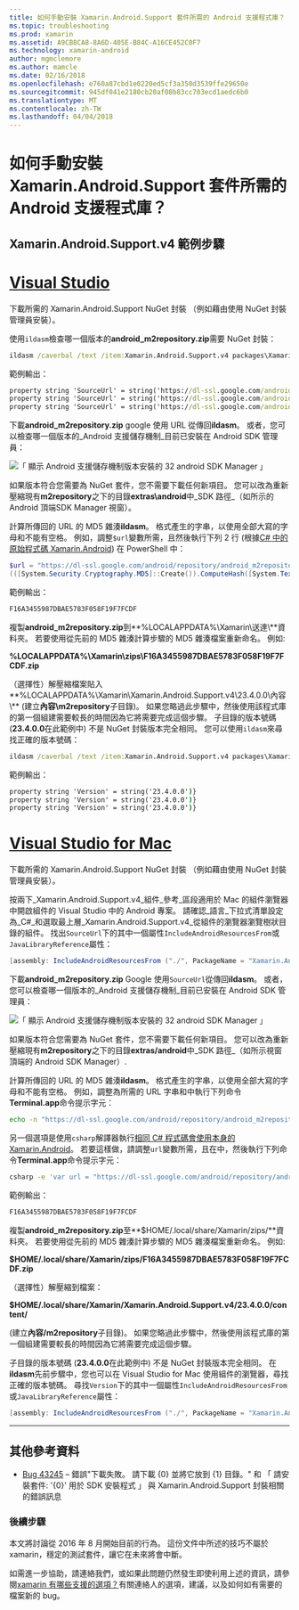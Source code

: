 ```yaml
---
title: 如何手動安裝 Xamarin.Android.Support 套件所需的 Android 支援程式庫？
ms.topic: troubleshooting
ms.prod: xamarin
ms.assetid: A9CB8CA8-8A6D-405E-B84C-A16CE452C0F7
ms.technology: xamarin-android
author: mgmclemore
ms.author: mamcle
ms.date: 02/16/2018
ms.openlocfilehash: e760a87cbd1e0220ed5cf3a350d3539ffe29650e
ms.sourcegitcommit: 945df041e2180cb20af08b83cc703ecd1aedc6b0
ms.translationtype: MT
ms.contentlocale: zh-TW
ms.lasthandoff: 04/04/2018
---
```

# <a name="how-can-i-manually-install-the-android-support-libraries-required-by-the-xamarinandroidsupport-packages"></a>如何手動安裝 Xamarin.Android.Support 套件所需的 Android 支援程式庫？

## <a name="example-steps-for-xamarinandroidsupportv4"></a>Xamarin.Android.Support.v4 範例步驟 

# <a name="visual-studiotabvswin"></a>[Visual Studio](#tab/vswin)

下載所需的 Xamarin.Android.Support NuGet 封裝 （例如藉由使用 NuGet 封裝管理員安裝）。

使用`ildasm`檢查哪一個版本的**android_m2repository.zip**需要 NuGet 封裝：

```cmd
ildasm /caverbal /text /item:Xamarin.Android.Support.v4 packages\Xamarin.Android.Support.v4.23.4.0.1\lib\MonoAndroid403\Xamarin.Android.Support.v4.dll | findstr SourceUrl
```
範例輸出：

```cmd
property string 'SourceUrl' = string('https://dl-ssl.google.com/android/repository/android_m2repository_r32.zip')
property string 'SourceUrl' = string('https://dl-ssl.google.com/android/repository/android_m2repository_r32.zip')
property string 'SourceUrl' = string('https://dl-ssl.google.com/android/repository/android_m2repository_r32.zip')
```

下載**android\_m2repository.zip** google 使用 URL 從傳回**ildasm**。 或者，您可以檢查哪一個版本的_Android 支援儲存機制_目前已安裝在 Android SDK 管理員：

![「 顯示 Android 支援儲存機制版本安裝的 32 android SDK Manager 」](install-android-support-library-images/sdk-extras.png)

如果版本符合您需要為 NuGet 套件，您不需要下載任何新項目。 您可以改為重新壓縮現有**m2repository**之下的目錄**extras\\android**中_SDK 路徑_（如所示的 Android 頂端SDK Manager 視窗）。

計算所傳回的 URL 的 MD5 雜湊**ildasm**。 格式產生的字串，以使用全部大寫的字母和不能有空格。 例如，調整`$url`變數所需，且然後執行下列 2 行 (根據[C# 中的原始程式碼 Xamarin.Android](https://github.com/xamarin/xamarin-android/blob/8e8a4dd90f26eb39172876cc52181b6639e20524/src/Xamarin.Android.Build.Tasks/Tasks/GetAdditionalResourcesFromAssemblies.cs#L208)) 在 PowerShell 中：

```powershell
$url = "https://dl-ssl.google.com/android/repository/android_m2repository_r32.zip"
(([System.Security.Cryptography.MD5]::Create()).ComputeHash([System.Text.Encoding]::UTF8.GetBytes($url)) | %{ $_.ToString("X02") }) -join ""
```
範例輸出：

```powershell
F16A3455987DBAE5783F058F19F7FCDF
```

複製**android\_m2repository.zip**到**%LOCALAPPDATA%\\Xamarin\\送達\\**資料夾。 若要使用從先前的 MD5 雜湊計算步驟的 MD5 雜湊檔案重新命名。 例如: 

**%LOCALAPPDATA%\\Xamarin\\zips\\F16A3455987DBAE5783F058F19F7FCDF.zip**

（選擇性）解壓縮檔案貼入**%LOCALAPPDATA%\\Xamarin\\Xamarin.Android.Support.v4\\23.4.0.0\\內容\\** (建立**內容\\m2repository**子目錄)。 如果您略過此步驟中，然後使用該程式庫的第一個組建需要較長的時間因為它將需要完成這個步驟。
子目錄的版本號碼 (**23.4.0.0**在此範例中) 不是 NuGet 封裝版本完全相同。 您可以使用`ildasm`來尋找正確的版本號碼：

```cmd
ildasm /caverbal /text /item:Xamarin.Android.Support.v4 packages\Xamarin.Android.Support.v4.23.4.0.1\lib\MonoAndroid403\Xamarin.Android.Support.v4.dll | findstr /C:"string 'Version'"
```
範例輸出：

```cmd
property string 'Version' = string('23.4.0.0')}
property string 'Version' = string('23.4.0.0')}
property string 'Version' = string('23.4.0.0')}
```

# <a name="visual-studio-for-mactabvsmac"></a>[Visual Studio for Mac](#tab/vsmac)

下載所需的 Xamarin.Android.Support NuGet 封裝 （例如藉由使用 NuGet 封裝管理員安裝）。

按兩下_Xamarin.Android.Support.v4_組件_參考_區段適用於 Mac 的組件瀏覽器中開啟組件的 Visual Studio 中的 Android 專案。 請確認_語言_下拉式清單設定為_C#_和選取最上層_Xamarin.Android.Support.v4_從組件的瀏覽器瀏覽樹狀目錄的組件。 找出`SourceUrl`下的其中一個屬性`IncludeAndroidResourcesFrom`或`JavaLibraryReference`屬性：

```csharp
[assembly: IncludeAndroidResourcesFrom ("./", PackageName = "Xamarin.Android.Support.v4", SourceUrl = "https://dl-ssl.google.com/android/repository/android_m2repository_r32.zip", EmbeddedArchive = "m2repository/com/android/support/support-v4/23.4.0/support-v4-23.4.0.aar", Version = "23.4.0.0")]
```

下載**android\_m2repository.zip** Google 使用`SourceUrl`從傳回**ildasm**。 或者，您可以檢查哪一個版本的_Android 支援儲存機制_目前已安裝在 Android SDK 管理員：

![「 顯示 Android 支援儲存機制版本安裝的 32 android SDK Manager 」](install-android-support-library-images/sdk-extras.png)

如果版本符合您需要為 NuGet 套件，您不需要下載任何新項目。 您可以改為重新壓縮現有**m2repository**之下的目錄**extras/android**中_SDK 路徑_（如所示視窗頂端的 Android SDK Manager）.

計算所傳回的 URL 的 MD5 雜湊**ildasm**。 格式產生的字串，以使用全部大寫的字母和不能有空格。 例如，調整為所需的 URL 字串和中執行下列命令**Terminal.app**命令提示字元：

```bash
echo -n "https://dl-ssl.google.com/android/repository/android_m2repository_r32.zip" | md5 | tr '[:lower:]' '[:upper:]'
```

另一個選項是使用`csharp`解譯器執行[相同 C# 程式碼會使用本身的 Xamarin.Android](https://github.com/xamarin/xamarin-android/blob/8e8a4dd90f26eb39172876cc52181b6639e20524/src/Xamarin.Android.Build.Tasks/Tasks/GetAdditionalResourcesFromAssemblies.cs#L208)。
若要這樣做，請調整`url`變數所需，且在中，然後執行下列命令**Terminal.app**命令提示字元：

```bash
csharp -e 'var url = "https://dl-ssl.google.com/android/repository/android_m2repository_r32.zip"; string.Concat((System.Security.Cryptography.MD5.Create().ComputeHash(System.Text.Encoding.UTF8.GetBytes(url))).Select(b => b.ToString("X02")))'
```
範例輸出：

```bash
F16A3455987DBAE5783F058F19F7FCDF
```

複製**android\_m2repository.zip**至**$HOME/.local/share/Xamarin/zips/**資料夾。 若要使用從先前的 MD5 雜湊計算步驟的 MD5 雜湊檔案重新命名。 例如: 

**$HOME/.local/share/Xamarin/zips/F16A3455987DBAE5783F058F19F7FCDF.zip**

（選擇性）解壓縮到檔案： 

**$HOME/.local/share/Xamarin/Xamarin.Android.Support.v4/23.4.0.0/content/**

(建立**內容/m2repository**子目錄)。 如果您略過此步驟中，然後使用該程式庫的第一個組建需要較長的時間因為它將需要完成這個步驟。

子目錄的版本號碼 (**23.4.0.0**在此範例中) 不是 NuGet 封裝版本完全相同。 在**ildasm**先前步驟中，您也可以在 Visual Studio for Mac 使用組件的瀏覽器，尋找正確的版本號碼。 尋找`Version`下的其中一個屬性`IncludeAndroidResourcesFrom`或`JavaLibraryReference`屬性：

```csharp
[assembly: IncludeAndroidResourcesFrom ("./", PackageName = "Xamarin.Android.Support.v4", SourceUrl = "https://dl-ssl.google.com/android/repository/android_m2repository_r32.zip", EmbeddedArchive = "m2repository/com/android/support/support-v4/23.4.0/support-v4-23.4.0.aar", Version = "23.4.0.0")]
```

-----


## <a name="additional-references"></a>其他參考資料

- [Bug 43245](https://bugzilla.xamarin.com/show_bug.cgi?id=43245) – 錯誤"下載失敗。 請下載 {0} 並將它放到 {1} 目錄。" 和 「 請安裝套件: '{0}' 用於 SDK 安裝程式 」 與 Xamarin.Android.Support 封裝相關的錯誤訊息

### <a name="next-steps"></a>後續步驟

本文將討論從 2016 年 8 月開始目前的行為。 這份文件中所述的技巧不屬於 xamarin，穩定的測試套件，讓它在未來將會中斷。

如需進一步協助，請連絡我們，或如果此問題仍然發生即使利用上述的資訊，請參閱[xamarin 有哪些支援的選項？](~/cross-platform/troubleshooting/support-options.md)有關連絡人的選項，建議，以及如何如有需要的檔案新的 bug。

